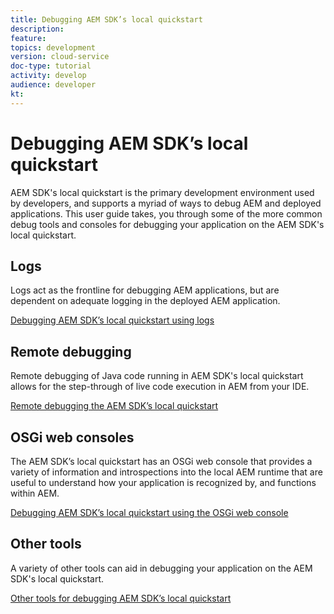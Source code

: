 ```yaml
---
title: Debugging AEM SDK’s local quickstart
description: 
feature: 
topics: development
version: cloud-service
doc-type: tutorial
activity: develop
audience: developer
kt: 
---
```


# Debugging AEM SDK’s local quickstart

AEM SDK's local quickstart is the primary development environment used by developers, and supports a myriad of ways to debug AEM and deployed applications. This user guide takes, you through some of the more common debug tools and consoles for debugging your application on the AEM SDK's local quickstart.

## Logs 

Logs act as the frontline for debugging AEM applications, but are dependent on adequate logging in the deployed AEM application. 

[Debugging AEM SDK’s local quickstart using logs](./logs.md)

## Remote debugging

Remote debugging of Java code running in AEM SDK's local quickstart allows for the step-through of live code execution in AEM from your IDE.

[Remote debugging the AEM SDK’s local quickstart](./remote-debugging.md)

## OSGi web consoles

The AEM SDK’s local quickstart has an OSGi web console that provides a variety of information and introspections into the local AEM runtime that are useful to understand how your application is recognized by, and functions within AEM.

[Debugging AEM SDK’s local quickstart using the OSGi web console](./osgi-web-consoles.md)

## Other tools

A variety of other tools can aid in debugging your application on the AEM SDK's local quickstart. 

[Other tools for debugging AEM SDK’s local quickstart](./other-tools.md)
